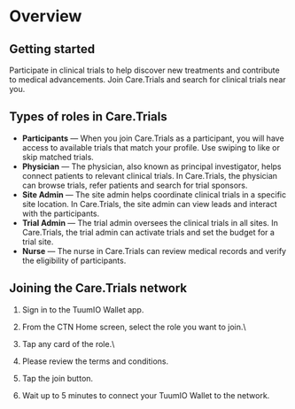 # Overview

## Getting started

Participate in clinical trials to help discover new treatments and contribute to medical advancements. Join Care.Trials and search for clinical trials near you.

## Types of roles in Care.Trials

* **Participants** — When you join Care.Trials as a participant, you will have access to available trials that match your profile. Use swiping to like or skip matched trials.
* **Physician** — The physician, also known as principal investigator, helps connect patients to relevant clinical trials. In Care.Trials, the physician can browse trials, refer patients and search for trial sponsors.
* **Site Admin** — The site admin helps coordinate clinical trials in a specific site location. In Care.Trials, the site admin can view leads and interact with the participants.
* **Trial Admin** — The trial admin oversees the clinical trials in all sites. In Care.Trials, the trial admin can activate trials and set the budget for a trial site.
* **Nurse** — The nurse in Care.Trials can review medical records and verify the eligibility of participants.

## Joining the Care.Trials network

1. Sign in to the TuumIO Wallet app.
2. From the CTN Home screen, select the role you want to join.\

3. Tap any card of the role.\

4. Please review the terms and conditions.
5. Tap the join button.
6. Wait up to 5 minutes to connect your TuumIO Wallet to the network.
